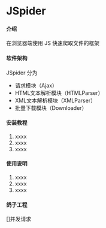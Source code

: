 # JSpider

#### 介绍
在浏览器端使用 JS 快速爬取文件的框架

#### 软件架构
JSpider 分为 
- 请求模块（Ajax）
- HTML文本解析模块（HTMLParser）
- XML文本解析模块（XMLParser）
- 批量下载模块（Downloader）


#### 安装教程

1.  xxxx
2.  xxxx
3.  xxxx

#### 使用说明

1.  xxxx
2.  xxxx
3.  xxxx

#### 鸽子工程
[]并发请求
